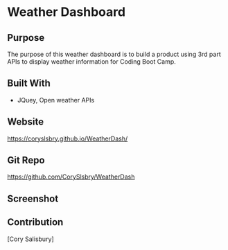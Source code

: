 # Weather Dashboard

## Purpose
The purpose of this weather dashboard is to build a product using 3rd part APIs to display weather information for Coding Boot Camp.

## Built With
* JQuey, Open weather APIs

## Website
https://coryslsbry.github.io/WeatherDash/

## Git Repo
https://github.com/CorySlsbry/WeatherDash

## Screenshot


## Contribution
[Cory Salisbury]
